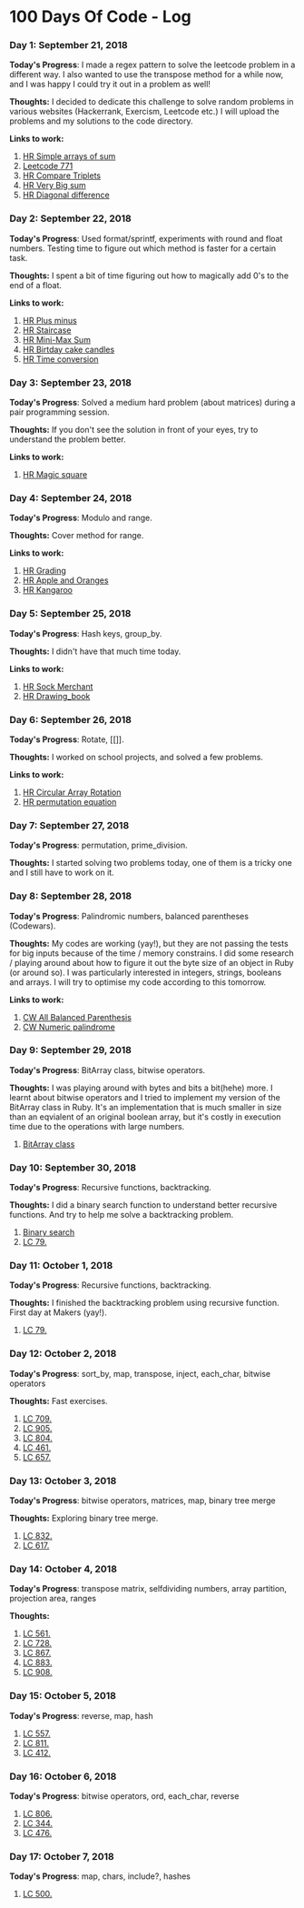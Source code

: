# 100 Days Of Code - Log

### Day 1: September 21, 2018 

**Today's Progress**: I made a regex pattern to solve the leetcode problem in a different way. I also wanted to use the transpose method for a while now, and I was happy I could try it out in a problem as well!

**Thoughts:** I decided to dedicate this challenge to solve random problems in various websites (Hackerrank, Exercism, Leetcode etc.) I will upload the problems and my solutions to the code directory.

**Links to work:** 
1. [HR Simple arrays of sum](https://github.com/rekapap/Problem-solving/blob/master/Hackerrank/Problem_solving/simple_arrays_of_sum.rb)
2. [Leetcode 771](https://github.com/rekapap/Problem-solving/blob/master/Leetcode/771.rb)
3. [HR Compare Triplets](https://github.com/rekapap/Problem-solving/blob/master/Hackerrank/Problem_solving/compare_triplets.rb)
4. [HR Very Big sum](https://github.com/rekapap/Problem-solving/blob/master/Hackerrank/Problem_solving/very_big_sum.rb)
5. [HR Diagonal difference](https://github.com/rekapap/Problem-solving/blob/master/Hackerrank/Problem_solving/diagonal_difference.rb)

### Day 2: September 22, 2018

**Today's Progress**: Used format/sprintf, experiments with round and float numbers. Testing time to figure out which method is faster for a certain task.

**Thoughts:** I spent a bit of time figuring out how to magically add 0's to the end of a float.

**Links to work:** 
1. [HR Plus minus](https://github.com/rekapap/Problem-solving/blob/master/Hackerrank/Problem_solving/plusminus.rb)
2. [HR Staircase](https://github.com/rekapap/Problem-solving/blob/master/Hackerrank/Problem_solving/starcase.rb)
3. [HR Mini-Max Sum](https://github.com/rekapap/Problem-solving/blob/master/Hackerrank/Problem_solving/mini_max_sum.rb)
4. [HR Birtday cake candles](https://github.com/rekapap/Problem-solving/blob/master/Hackerrank/Problem_solving/birthday_cake_candle.rb)
5. [HR Time conversion](https://github.com/rekapap/Problem-solving/blob/master/Hackerrank/Problem_solving/time_conversion.rb)


### Day 3: September 23, 2018

**Today's Progress**: Solved a medium hard problem (about matrices) during a pair programming session.

**Thoughts:** If you don't see the solution in front of your eyes, try to understand the problem better.

**Links to work:** 
1. [HR Magic square](https://github.com/rekapap/Problem-solving/blob/master/Hackerrank/Problem_solving/magic_square.rb)


### Day 4: September 24, 2018

**Today's Progress**: Modulo and range.

**Thoughts:** Cover method for range.

**Links to work:** 
1. [HR Grading](https://github.com/rekapap/Problem-solving/blob/master/Hackerrank/Problem_solving/grading.rb)
2. [HR Apple and Oranges](https://github.com/rekapap/Problem-solving/blob/master/Hackerrank/Problem_solving/apple_and_orange.rb)
3. [HR Kangaroo](https://github.com/rekapap/Problem-solving/blob/master/Hackerrank/Problem_solving/kangaroo.rb)


### Day 5: September 25, 2018

**Today's Progress**: Hash keys, group_by.

**Thoughts:** I didn't have that much time today.

**Links to work:** 
1. [HR Sock Merchant](https://github.com/rekapap/Problem-solving/blob/master/Hackerrank/Problem_solving/sock_merchant.rb)
2. [HR Drawing_book](https://github.com/rekapap/Problem-solving/blob/master/Hackerrank/Problem_solving/drawing_book.rb)


### Day 6: September 26, 2018

**Today's Progress**: Rotate, [[]].

**Thoughts:** I worked on school projects, and solved a few problems.

**Links to work:** 
1. [HR Circular Array Rotation](https://github.com/rekapap/Problem-solving/blob/master/Hackerrank/Problem_solving/circular_array_rotation.rb)
2. [HR permutation equation](https://github.com/rekapap/Problem-solving/blob/master/Hackerrank/Problem_solving/permutation_equation.rb)


### Day 7: September 27, 2018

**Today's Progress**: permutation, prime_division.

**Thoughts:** I started solving two problems today, one of them is a tricky one and I still have to work on it.


### Day 8: September 28, 2018

**Today's Progress**: Palindromic numbers, balanced parentheses (Codewars).

**Thoughts:** My codes are working (yay!), but they are not passing the tests for big inputs because of the time / memory constrains. I did some research / playing around about how to figure it out the byte size of an object in Ruby (or around so). I was particularly interested in integers, strings, booleans and arrays. I will try to optimise my code according to this tomorrow.

**Links to work:** 
1. [CW All Balanced Parenthesis](https://github.com/rekapap/Problem-solving/blob/master/Codewars/all_balanced_parth.rb)
2. [CW Numeric palindrome](https://github.com/rekapap/Problem-solving/blob/master/Codewars/largest_pali.rb)

### Day 9: September 29, 2018

**Today's Progress**: BitArray class, bitwise operators.

**Thoughts:** I was playing around with bytes and bits a bit(hehe) more. I learnt about bitwise operators and I tried to implement my version of the BitArray class in Ruby. It's an implementation that is much smaller in size than an eqvialent of an original boolean array, but it's costly in execution time due to the operations with large numbers.

1. [BitArray class](https://github.com/rekapap/Problem-solving/blob/master/Codewars/bit_array.rb)

### Day 10: September 30, 2018

**Today's Progress**: Recursive functions, backtracking.

**Thoughts:** I did a binary search function to understand better recursive functions. And try to help me solve a backtracking problem.

1. [Binary search](https://github.com/rekapap/Problem-solving/blob/master/Leetcode/79_recursive.rb)
2. [LC 79.](https://github.com/rekapap/Problem-solving/blob/master/Leetcode/try_79.rb)

### Day 11: October 1, 2018

**Today's Progress**: Recursive functions, backtracking.

**Thoughts:** I finished the backtracking problem using recursive function. First day at Makers (yay!).

1. [LC 79.](https://github.com/rekapap/Problem-solving/blob/master/Leetcode/79.rb)


### Day 12: October 2, 2018

**Today's Progress**: sort_by, map, transpose, inject, each_char, bitwise operators

**Thoughts:** Fast exercises.

1. [LC 709.](https://github.com/rekapap/Problem-solving/blob/master/Leetcode/709.rb)
2. [LC 905.](https://github.com/rekapap/Problem-solving/blob/master/Leetcode/905.rb)
3. [LC 804.](https://github.com/rekapap/Problem-solving/blob/master/Leetcode/804.rb)
4. [LC 461.](https://github.com/rekapap/Problem-solving/blob/master/Leetcode/461.rb)
5. [LC 657.](https://github.com/rekapap/Problem-solving/blob/master/Leetcode/657.rb)


### Day 13: October 3, 2018

**Today's Progress**: bitwise operators, matrices, map, binary tree merge

**Thoughts:** Exploring binary tree merge.

1. [LC 832.](https://github.com/rekapap/Problem-solving/blob/master/Leetcode/832.rb)
2. [LC 617.](https://github.com/rekapap/Problem-solving/blob/master/Leetcode/617.rb)


### Day 14: October 4, 2018

**Today's Progress**: transpose matrix, selfdividing numbers, array partition, projection area, ranges

**Thoughts:** 

1. [LC 561.](https://github.com/rekapap/Problem-solving/blob/master/Leetcode/561.rb)
2. [LC 728.](https://github.com/rekapap/Problem-solving/blob/master/Leetcode/728.rb)
3. [LC 867.](https://github.com/rekapap/Problem-solving/blob/master/Leetcode/867.rb)
4. [LC 883.](https://github.com/rekapap/Problem-solving/blob/master/Leetcode/883.rb)
5. [LC 908.](https://github.com/rekapap/Problem-solving/blob/master/Leetcode/908.rb)


### Day 15: October 5, 2018

**Today's Progress**: reverse, map, hash


1. [LC 557.](https://github.com/rekapap/Problem-solving/blob/master/Leetcode/557.rb)
2. [LC 811.](https://github.com/rekapap/Problem-solving/blob/master/Leetcode/811.rb)
3. [LC 412.](https://github.com/rekapap/Problem-solving/blob/master/Leetcode/412.rb)


### Day 16: October 6, 2018

**Today's Progress**: bitwise operators, ord, each_char, reverse


1. [LC 806.](https://github.com/rekapap/Problem-solving/blob/master/Leetcode/806.rb)
2. [LC 344.](https://github.com/rekapap/Problem-solving/blob/master/Leetcode/344.rb)
3. [LC 476.](https://github.com/rekapap/Problem-solving/blob/master/Leetcode/476.rb)


### Day 17: October 7, 2018

**Today's Progress**: map, chars, include?, hashes


1. [LC 500.](https://github.com/rekapap/Problem-solving/blob/master/Leetcode/500.rb)

